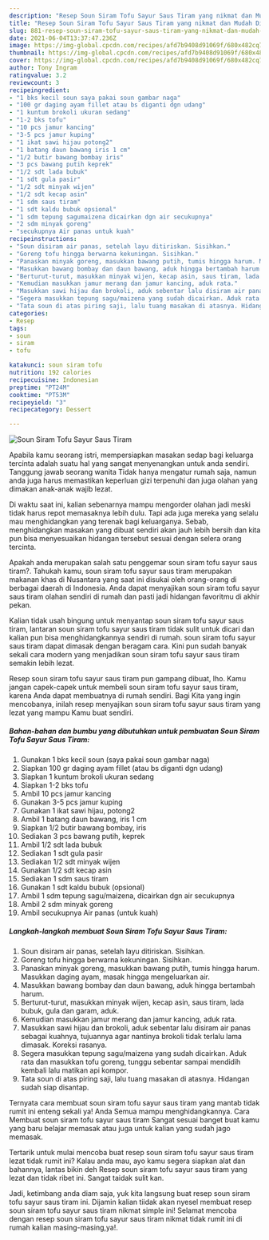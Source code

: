 ```yaml
---
description: "Resep Soun Siram Tofu Sayur Saus Tiram yang nikmat dan Mudah Dibuat"
title: "Resep Soun Siram Tofu Sayur Saus Tiram yang nikmat dan Mudah Dibuat"
slug: 881-resep-soun-siram-tofu-sayur-saus-tiram-yang-nikmat-dan-mudah-dibuat
date: 2021-06-04T13:37:47.236Z
image: https://img-global.cpcdn.com/recipes/afd7b9408d91069f/680x482cq70/soun-siram-tofu-sayur-saus-tiram-foto-resep-utama.jpg
thumbnail: https://img-global.cpcdn.com/recipes/afd7b9408d91069f/680x482cq70/soun-siram-tofu-sayur-saus-tiram-foto-resep-utama.jpg
cover: https://img-global.cpcdn.com/recipes/afd7b9408d91069f/680x482cq70/soun-siram-tofu-sayur-saus-tiram-foto-resep-utama.jpg
author: Tony Ingram
ratingvalue: 3.2
reviewcount: 3
recipeingredient:
- "1 bks kecil soun saya pakai soun gambar naga"
- "100 gr daging ayam fillet atau bs diganti dgn udang"
- "1 kuntum brokoli ukuran sedang"
- "1-2 bks tofu"
- "10 pcs jamur kancing"
- "3-5 pcs jamur kuping"
- "1 ikat sawi hijau potong2"
- "1 batang daun bawang iris 1 cm"
- "1/2 butir bawang bombay iris"
- "3 pcs bawang putih keprek"
- "1/2 sdt lada bubuk"
- "1 sdt gula pasir"
- "1/2 sdt minyak wijen"
- "1/2 sdt kecap asin"
- "1 sdm saus tiram"
- "1 sdt kaldu bubuk opsional"
- "1 sdm tepung sagumaizena dicairkan dgn air secukupnya"
- "2 sdm minyak goreng"
- "secukupnya Air panas untuk kuah"
recipeinstructions:
- "Soun disiram air panas, setelah layu ditiriskan. Sisihkan."
- "Goreng tofu hingga berwarna kekuningan. Sisihkan."
- "Panaskan minyak goreng, masukkan bawang putih, tumis hingga harum. Masukkan daging ayam, masak hingga mengeluarkan air."
- "Masukkan bawang bombay dan daun bawang, aduk hingga bertambah harum."
- "Berturut-turut, masukkan minyak wijen, kecap asin, saus tiram, lada bubuk, gula dan garam, aduk."
- "Kemudian masukkan jamur merang dan jamur kancing, aduk rata."
- "Masukkan sawi hijau dan brokoli, aduk sebentar lalu disiram air panas sebagai kuahnya, tujuannya agar nantinya brokoli tidak terlalu lama dimasak. Koreksi rasanya."
- "Segera masukkan tepung sagu/maizena yang sudah dicairkan. Aduk rata dan masukkan tofu goreng, tunggu sebentar sampai mendidih kembali lalu matikan api kompor."
- "Tata soun di atas piring saji, lalu tuang masakan di atasnya. Hidangan sudah siap disantap."
categories:
- Resep
tags:
- soun
- siram
- tofu

katakunci: soun siram tofu 
nutrition: 192 calories
recipecuisine: Indonesian
preptime: "PT24M"
cooktime: "PT53M"
recipeyield: "3"
recipecategory: Dessert

---
```



![Soun Siram Tofu Sayur Saus Tiram](https://img-global.cpcdn.com/recipes/afd7b9408d91069f/680x482cq70/soun-siram-tofu-sayur-saus-tiram-foto-resep-utama.jpg)

Apabila kamu seorang istri, mempersiapkan masakan sedap bagi keluarga tercinta adalah suatu hal yang sangat menyenangkan untuk anda sendiri. Tanggung jawab seorang  wanita Tidak hanya mengatur rumah saja, namun anda juga harus memastikan keperluan gizi terpenuhi dan juga olahan yang dimakan anak-anak wajib lezat.

Di waktu  saat ini, kalian sebenarnya mampu mengorder olahan jadi meski tidak harus repot memasaknya lebih dulu. Tapi ada juga mereka yang selalu mau menghidangkan yang terenak bagi keluarganya. Sebab, menghidangkan masakan yang dibuat sendiri akan jauh lebih bersih dan kita pun bisa menyesuaikan hidangan tersebut sesuai dengan selera orang tercinta. 



Apakah anda merupakan salah satu penggemar soun siram tofu sayur saus tiram?. Tahukah kamu, soun siram tofu sayur saus tiram merupakan makanan khas di Nusantara yang saat ini disukai oleh orang-orang di berbagai daerah di Indonesia. Anda dapat menyajikan soun siram tofu sayur saus tiram olahan sendiri di rumah dan pasti jadi hidangan favoritmu di akhir pekan.

Kalian tidak usah bingung untuk menyantap soun siram tofu sayur saus tiram, lantaran soun siram tofu sayur saus tiram tidak sulit untuk dicari dan kalian pun bisa menghidangkannya sendiri di rumah. soun siram tofu sayur saus tiram dapat dimasak dengan beragam cara. Kini pun sudah banyak sekali cara modern yang menjadikan soun siram tofu sayur saus tiram semakin lebih lezat.

Resep soun siram tofu sayur saus tiram pun gampang dibuat, lho. Kamu jangan capek-capek untuk membeli soun siram tofu sayur saus tiram, karena Anda dapat membuatnya di rumah sendiri. Bagi Kita yang ingin mencobanya, inilah resep menyajikan soun siram tofu sayur saus tiram yang lezat yang mampu Kamu buat sendiri.

<!--inarticleads1-->

##### Bahan-bahan dan bumbu yang dibutuhkan untuk pembuatan Soun Siram Tofu Sayur Saus Tiram:

1. Gunakan 1 bks kecil soun (saya pakai soun gambar naga)
1. Siapkan 100 gr daging ayam fillet (atau bs diganti dgn udang)
1. Siapkan 1 kuntum brokoli ukuran sedang
1. Siapkan 1-2 bks tofu
1. Ambil 10 pcs jamur kancing
1. Gunakan 3-5 pcs jamur kuping
1. Gunakan 1 ikat sawi hijau, potong2
1. Ambil 1 batang daun bawang, iris 1 cm
1. Siapkan 1/2 butir bawang bombay, iris
1. Sediakan 3 pcs bawang putih, keprek
1. Ambil 1/2 sdt lada bubuk
1. Sediakan 1 sdt gula pasir
1. Sediakan 1/2 sdt minyak wijen
1. Gunakan 1/2 sdt kecap asin
1. Sediakan 1 sdm saus tiram
1. Gunakan 1 sdt kaldu bubuk (opsional)
1. Ambil 1 sdm tepung sagu/maizena, dicairkan dgn air secukupnya
1. Ambil 2 sdm minyak goreng
1. Ambil secukupnya Air panas (untuk kuah)




<!--inarticleads2-->

##### Langkah-langkah membuat Soun Siram Tofu Sayur Saus Tiram:

1. Soun disiram air panas, setelah layu ditiriskan. Sisihkan.
1. Goreng tofu hingga berwarna kekuningan. Sisihkan.
1. Panaskan minyak goreng, masukkan bawang putih, tumis hingga harum. Masukkan daging ayam, masak hingga mengeluarkan air.
1. Masukkan bawang bombay dan daun bawang, aduk hingga bertambah harum.
1. Berturut-turut, masukkan minyak wijen, kecap asin, saus tiram, lada bubuk, gula dan garam, aduk.
1. Kemudian masukkan jamur merang dan jamur kancing, aduk rata.
1. Masukkan sawi hijau dan brokoli, aduk sebentar lalu disiram air panas sebagai kuahnya, tujuannya agar nantinya brokoli tidak terlalu lama dimasak. Koreksi rasanya.
1. Segera masukkan tepung sagu/maizena yang sudah dicairkan. Aduk rata dan masukkan tofu goreng, tunggu sebentar sampai mendidih kembali lalu matikan api kompor.
1. Tata soun di atas piring saji, lalu tuang masakan di atasnya. Hidangan sudah siap disantap.




Ternyata cara membuat soun siram tofu sayur saus tiram yang mantab tidak rumit ini enteng sekali ya! Anda Semua mampu menghidangkannya. Cara Membuat soun siram tofu sayur saus tiram Sangat sesuai banget buat kamu yang baru belajar memasak atau juga untuk kalian yang sudah jago memasak.

Tertarik untuk mulai mencoba buat resep soun siram tofu sayur saus tiram lezat tidak rumit ini? Kalau anda mau, ayo kamu segera siapkan alat dan bahannya, lantas bikin deh Resep soun siram tofu sayur saus tiram yang lezat dan tidak ribet ini. Sangat taidak sulit kan. 

Jadi, ketimbang anda diam saja, yuk kita langsung buat resep soun siram tofu sayur saus tiram ini. Dijamin kalian tiidak akan nyesel membuat resep soun siram tofu sayur saus tiram nikmat simple ini! Selamat mencoba dengan resep soun siram tofu sayur saus tiram nikmat tidak rumit ini di rumah kalian masing-masing,ya!.

